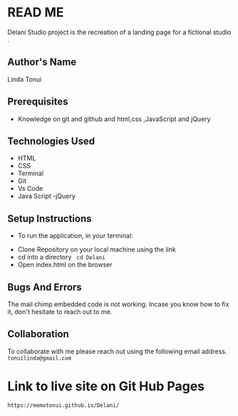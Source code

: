 # READ ME

Delani Studio project is the recreation of a landing page for a fictional studio .

## Author's Name
Linda Tonui

## Prerequisites
- Knowledge on git and github and html,css ,JavaScript and jQuery

## Technologies Used
- HTML
- CSS
- Terminal
- Git
- Vs Code
- Java Script
-jQuery

## Setup Instructions
* To run the application, in your terminal:

- Clone Repository on your local machine using the link 
- cd into a directory ` cd Delani`
- Open index.html on the browser

## Bugs And Errors
The mail chimp embedded code is not working.
Incase you know how to fix it,  don't hesitate to reach out to me.

 ## Collaboration
To collaborate with me please reach out using the following email address.
`tonuilinda@gmail.com`


# Link to live site on Git Hub Pages
`https://memotonui.github.io/Delani/`

